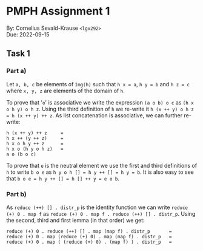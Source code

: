 PMPH Assignment 1
===============

By: Cornelius Sevald-Krause `<lgx292>`  
Due: 2022-09-15

Task 1
------

### Part a)

Let `a, b, c` be elements of `Img(h)` such that `h x = a`, `h y = b` and
`h z = c` where `x, y, z` are elements of the domain of `h`.

To prove that '`o`' is associative we write the expression `(a o b) o c` as
`(h x o h y) o h z`. Using the third definition of `h` we re-write it
`h (x ++ y) o h z = h (x ++ y) ++ z`.
As list concatenation is associative, we can further re-write:
```
h (x ++ y) ++ z     =
h x ++ (y ++ z)     =
h x o h y ++ z      =
h x o (h y o h z)   =
a o (b o c)
```

To prove that `e` is the neutral element we use the first and third definitions
of `h` to write `b o e` as `h y o h [] = h y ++ [] = h y = b`.
It is also easy to see that `b o e = h y ++ [] = h [] ++ y = e o b`.

### Part b)

As `reduce (++) [] . distr_p` is the identity function we can write
`reduce (+) 0 . map f` as `reduce (+) 0 . map f . reduce (++) [] . distr_p`.
Using the second, third and first lemma (in that order) we get:
```
reduce (+) 0 . reduce (++) [] . map (map f) . distr_p       =
reduce (+) 0 . map (reduce (+) 0) . map (map f) . distr_p   =
reduce (+) 0 . map ( (reduce (+) 0) . (map f) ) . distr_p   =
```
